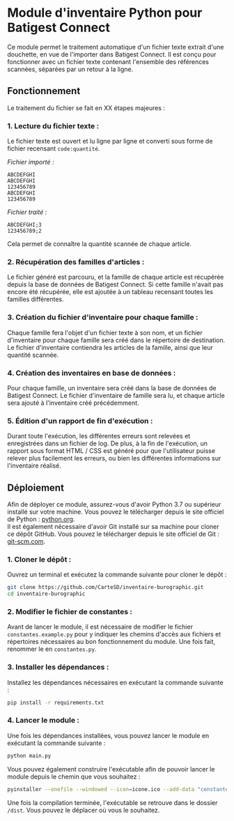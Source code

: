 # Module d'inventaire Python pour Batigest Connect
Ce module permet le traitement automatique d'un fichier texte extrait d'une douchette, en vue de l'importer dans Batigest Connect. Il est conçu pour fonctionner avec un fichier texte contenant l'ensemble des références scannées, séparées par un retour à la ligne.

## Fonctionnement 
Le traitement du fichier se fait en XX étapes majeures :
### 1. **Lecture du fichier texte** :  

Le fichier texte est ouvert et lu ligne par ligne et converti sous forme de fichier recensant `code:quantité`.  

*Fichier importé :*
```
ABCDEFGHI
ABCDEFGHI
123456789
ABCDEFGHI
123456789
```

*Fichier traité :*
```
ABCDEFGHI;3
123456789;2
```

Cela permet de connaître la quantité scannée de chaque article.

### 2. **Récupération des familles d'articles** : 

Le fichier généré est parcouru, et la famille de chaque article est récupérée depuis la base de données de Batigest Connect. Si cette famille n'avait pas encore été récupérée, elle est ajoutée à un tableau recensant toutes les familles différentes.

### 3. **Création du fichier d'inventaire pour chaque famille** :

Chaque famille fera l'objet d'un fichier texte à son nom, et un fichier d'inventaire pour chaque famille sera créé dans le répertoire de destination. Le fichier d'inventaire contiendra les articles de la famille, ainsi que leur quantité scannée.

### 4. **Création des inventaires en base de données** :

Pour chaque famille, un inventaire sera créé dans la base de données de Batigest Connect. Le fichier d'inventaire de famille sera lu, et chaque article sera ajouté à l'inventaire créé précédemment.

### 5. **Édition d'un rapport de fin d'exécution** :

Durant toute l'exécution, les différentes erreurs sont relevées et enregistrées dans un fichier de log. De plus, à la fin de l'exécution, un rapport sous format HTML / CSS est généré pour que l'utilisateur puisse relever plus facilement les erreurs, ou bien les différentes informations sur l'inventaire réalisé.

## Déploiement

Afin de déployer ce module, assurez-vous d'avoir Python 3.7 ou supérieur installé sur votre machine. Vous pouvez le télécharger depuis le site officiel de Python : [python.org](https://www.python.org/downloads/).  
Il est également nécessaire d'avoir Git installé sur sa machine pour cloner ce dépôt GitHub. Vous pouvez le télécharger depuis le site officiel de Git : [git-scm.com](https://git-scm.com/downloads).

### 1. **Cloner le dépôt** :
Ouvrez un terminal et exécutez la commande suivante pour cloner le dépôt :
```bash
git clone https://github.com/CarteSD/inventaire-burographic.git
cd inventaire-burographic
```

### 2. **Modifier le fichier de constantes** :
Avant de lancer le module, il est nécessaire de modifier le fichier `constantes.example.py` pour y indiquer les chemins d'accès aux fichiers et répertoires nécessaires au bon fonctionnement du module. Une fois fait, renommer le en `constantes.py`.

### 3. **Installer les dépendances** :
Installez les dépendances nécessaires en exécutant la commande suivante :
```bash
pip install -r requirements.txt
```

### 4. **Lancer le module** :
Une fois les dépendances installées, vous pouvez lancer le module en exécutant la commande suivante :
```bash
python main.py
```

Vous pouvez également construire l'exécutable afin de pouvoir lancer le module depuis le chemin que vous souhaitez :
```bash
pyinstaller --onefile --windowed --icon=icone.ico --add-data "constantes.py;." --add-data "icone.ico;." --name "BUROGRAPHIC_Inventaire" main.py
```

Une fois la compilation terminée, l'exécutable se retrouve dans le dossier `/dist`. Vous pouvez le déplacer où vous le souhaitez.